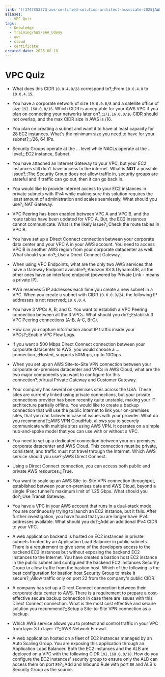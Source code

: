 ```yaml
---
link: "[[1747853373-aws-certified-solution-architect-associate-2025|AWS Certified Solution Architect Associate 2025]]"
aliases:
  - VPC Quiz
tags:
  - Knowledge
  - Training/AWS/SAA_Udemy
  - aws
  - cloud
  - certificate
created_date: 2025-08-18
---
```

# VPC Quiz
- What does this CIDR `10.0.4.0/28` correspond to?;;From `10.0.4.0` to `10.0.4.15`.
<!--SR:!2025-10-12,38,290-->
- You have a corporate network of size `10.0.0.0/8` and a satellite office of size `192.168.0.0/16`. Which CIDR is acceptable for your AWS VPC if you plan on connecting your networks later on?;;`171.16.0.0/16` CIDR should not overlap, and the max CIDR size in AWS is /16.
<!--SR:!2025-11-12,63,310-->
- You plan on creating a subnet and want it to have at least capacity for 28 EC2 instances. What's the minimum size you need to have for your subnet?;;/26, 64 IPs.
<!--SR:!2025-09-30,27,290-->
- Security Groups operate at the ... level while NACLs operate at the ... level.;;EC2 instance, Subnet.
<!--SR:!2025-10-03,32,270-->
- You have attached an Internet Gateway to your VPC, but your EC2 instances still don't have access to the internet. What is **NOT** a possible issue?;;The Security Group does not allow traffic in, security groups are stateful and if traffic can go out, then it can go back in.
<!--SR:!2025-10-14,26,290-->
- You would like to provide Internet access to your EC2 instances in private subnets with IPv4 while making sure this solution requires the least amount of administration and scales seamlessly. What should you use?;;NAT Gateway.
<!--SR:!2025-12-26,94,290-->
- VPC Peering has been enabled between VPC A and VPC B, and the route tables have been updated for VPC A. But, the EC2 instances cannot communicate. What is the likely issue?;;Check the route tables in VPC B.
<!--SR:!2025-11-13,64,310-->
- You have set up a Direct Connect connection between your corporate data center and your VPC A in your AWS account. You need to access VPC B in another AWS region from your corporate datacenter as well. What should you do?;;Use a Direct Connect Gateway.
<!--SR:!2025-10-26,46,290-->
- When using VPC Endpoints, what are the only two AWS services that have a Gateway Endpoint available?;;Amazon S3 & DynamoDB, all the other ones have an interface endpoint (powered by Private Link - means a private IP).
<!--SR:!2025-11-08,60,310-->
- AWS reserves 5 IP addresses each time you create a new subnet in a VPC. When you create a subnet with CIDR `10.0.0.0/24`, the following IP addresses is not reserved;;`10.0.0.4`.
<!--SR:!2025-11-11,62,310-->
- You have 3 VPCs A, B, and C. You want to establish a VPC Peering connection between all the 3 VPCs. What should you do?;;Establish 3 VPC Peering connections (A-B, A-C, B-C).
<!--SR:!2025-11-07,59,310-->
- How can you capture information about IP traffic inside your VPCs?;;Enable VPC Flow Logs.
<!--SR:!2025-11-10,61,310-->
- If you want a 500 Mbps Direct Connect connection between your corporate datacenter to AWS, you would choose a ... connection.;;Hosted, supports 50Mbps, up to 10Gbps.
<!--SR:!2025-11-09,48,290-->
- When you set up an AWS Site-to-Site VPN connection between your corporate on-premises datacenter and VPCs in AWS Cloud, what are the two major components you want to configure for this connection?;;Virtual Private Gateway and Customer Gateway.
<!--SR:!2025-10-04,33,270-->
- Your company has several on-premises sites across the USA. These sites are currently linked using private connections, but your private connections provider has been recently quite unstable, making your IT architecture partially offline. You would like to create a backup connection that will use the public Internet to link your on-premises sites, that you can failover in case of issues with your provider. What do you recommend?;;AWS VPN CloudHub, allows you to securely communicate with multiple sites using AWS VPN. It operates on a simple hub-and-spoke model that you can use with or without a VPC.
<!--SR:!2025-11-06,49,250-->
- You need to set up a dedicated connection between your on-premises corporate datacenter and AWS Cloud. This connection must be private, consistent, and traffic must not travel through the Internet. Which AWS service should you use?;;AWS Direct Connect.
<!--SR:!2025-10-02,21,270-->
- Using a Direct Connect connection, you can access both public and private AWS resources.;;True.
<!--SR:!2025-11-03,55,310-->
- You want to scale up an AWS Site-to-Site VPN connection throughput, established between your on-premises data and AWS Cloud, beyond a single IPsec tunnel's maximum limit of 1.25 Gbps. What should you do?;;Use Transit Gateway.
<!--SR:!2025-10-03,11,170-->
- You have a VPC in your AWS account that runs in a dual-stack mode. You are continuously trying to launch an EC2 instance, but it fails. After further investigation, you have found that you are longer have IPv4 addresses available. What should you do?;;Add an additional IPv4 CIDR to your VPC.
<!--SR:!2025-11-14,65,310-->
- A web application backend is hosted on EC2 instances in private subnets fronted by an Application Load Balancer in public subnets. There is a requirement to give some of the developers access to the backend EC2 instances but without exposing the backend EC2 instances to the Internet. You have created a bastion host EC2 instance in the public subnet and configured the backend EC2 instances Security Group to allow traffic from the bastion host. Which of the following is the best configuration for bastion host Security Group to make it secure?;;Allow traffic only on port 22 from the company's public CIDR.
<!--SR:!2025-11-09,47,250-->
- A company has set up a Direct Connect connection between their corporate data center to AWS. There is a requirement to prepare a cost-effective secure backup connection in case there are issues with this Direct Connect connection. What is the most cost effective and secure solution you recommend?;;Setup a Site-to-Site VPN connection as a backup.
<!--SR:!2025-10-03,15,250-->
- Which AWS service allows you to protect and control traffic in your VPC from layer 3 to layer 7?;;AWS Network Firewall.
<!--SR:!2025-10-12,24,270-->
- A web application hosted on a fleet of EC2 instances managed by an Auto Scaling Group. You are exposing this application through an Application Load Balancer. Both the EC2 instances and the ALB are deployed on a VPC with the following CIDR `192.168.0.0/18`. How do you configure the EC2 instances' security group to ensure only the ALB can access them on port `80`?;;Add and Inbound Rule with port `80` and ALB's Security Group as the source.
<!--SR:!2025-11-04,56,310-->







